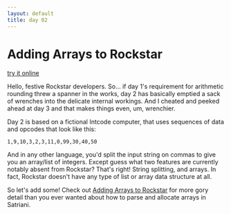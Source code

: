 ```yaml
---
layout: default
title: day 02
---
```


# Adding Arrays to Rockstar

<a href="/online?source=/advent/day02/intcodes.rock&input=/advent/day02/intcodes.rock.in">try it online</a>

Hello, festive Rockstar developers. So... if day 1's requirement for arithmetic rounding threw a spanner in the works, day 2 has basically emptied a sack of wrenches into the delicate internal workings. And I cheated and peeked ahead at day 3 and that makes things even, um, wrenchier.

Day 2 is based on a fictional Intcode computer, that uses sequences of data and opcodes that look like this:

`1,9,10,3,2,3,11,0,99,30,40,50`

And in any other language, you'd split the input string on commas to give you an array/list of integers. Except guess 
what two features are currently notably absent from Rockstar? That's right! String splitting, and arrays. In fact, 
Rockstar doesn't have any type of list or array data structure at all.

So let's add some! Check out [Adding Arrays to Rockstar](adding_arrays_to_rockstar) for more gory detail than you 
ever wanted about how to parse and allocate arrays in Satriani.
